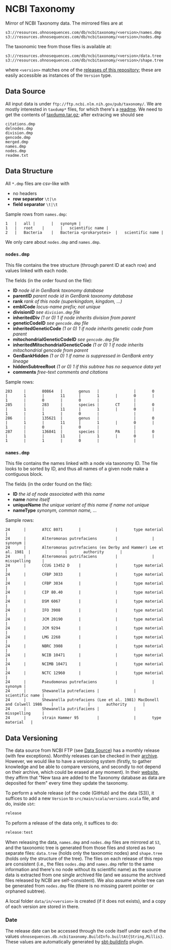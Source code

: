 # NCBI Taxonomy

Mirror of NCBI Taxonomy data. The mirrored files are at

```
s3://resources.ohnosequences.com/db/ncbitaxonomy/<version>/names.dmp
s3://resources.ohnosequences.com/db/ncbitaxonomy/<version>/nodes.dmp
```

The taxonomic tree from those files is available at:
```
s3://resources.ohnosequences.com/db/ncbitaxonomy/<version>/data.tree
s3://resources.ohnosequences.com/db/ncbitaxonomy/<version>/shape.tree
```

where `<version>` matches one of the [releases of this repository][db.ncbitaxonomy-releases]; these are easily accessible as instances of the `Version` type.

## Data Source

All input data is under `ftp://ftp.ncbi.nlm.nih.gov/pub/taxonomy/`. We are mostly interested in `taxdump*` files, for which there's a [readme][taxdump-readme]. We need to get the contents of [taxdump.tar.gz][taxdump-archive]; after extracing we should see

```
citations.dmp
delnodes.dmp
division.dmp
gencode.dmp
merged.dmp
names.dmp
nodes.dmp
readme.txt
```

## Data Structure

All `*.dmp` files are csv-like with

- no headers
- **row separator** `\t|\n`
- **field separator** `\t|\t`

Sample rows from `names.dmp`:

```
1	|	all	|		|	synonym	|
1	|	root	|		|	scientific name	|
2	|	Bacteria	|	Bacteria <prokaryotes>	|	scientific name	|
```

We only care about `nodes.dmp` and `names.dmp`.

### `nodes.dmp`

This file contains the tree structure (through parent ID at each row) and values linked with each node.

The fields (in the order found on the file):

- **ID** *node id in GenBank taxonomy database*
- **parentID** *parent node id in GenBank taxonomy database*
- **rank** *rank of this node (superkingdom, kingdom, ...)*
- **emblCode** *locus-name prefix; not unique*
- **divisionID** *see `division.dmp` file*
- **inheritedDiv**  *(1 or 0) 1 if node inherits division from parent*
- **geneticCodeID** *see `gencode.dmp` file*
- **inheritedGeneticCode** *(1 or 0) 1 if node inherits genetic code from parent*
- **mitochondrialGeneticCodeID** *see `gencode.dmp` file*
- **inheritedMitochondrialGeneticCode** *(1 or 0) 1 if node inherits mitochondrial gencode from parent*
- **GenBankHidden** *(1 or 0) 1 if name is suppressed in GenBank entry lineage*
- **hiddenSubtreeRoot** *(1 or 0) 1 if this subtree has no sequence data yet*
- **comments** *free-text comments and citations*

Sample rows:

```
283     |       80864   |       genus   |               |       0       |       1       |       11      |       1       |       0       |       1       |       0       |       0       |               |
285     |       283     |       species |       CT      |       0       |       1       |       11      |       1       |       0       |       1       |       1       |       0       |               |
286     |       135621  |       genus   |               |       0       |       1       |       11      |       1       |       0       |       1       |       0       |       0       |               |
287     |       136841  |       species |       PA      |       0       |       1       |       11      |       1       |       0       |       1       |       1       |       0       |               |
```

### `names.dmp`

This file contains the names linked with a node via taxonomy ID. The file looks to be sorted by ID, and thus all names of a given node make a contiguous block.

The fields (in the order found on the file):

- **ID** *the id of node associated with this name*
- **name** *name itself*
- **uniqueName** *the unique variant of this name if name not unique*
- **nameType** *synonym, common name, ...*

Sample rows:

```
24      |       ATCC 8071       |               |       type material   |
24      |       Alteromonas putrefaciens        |               |       synonym |
24      |       Alteromonas putrefaciens (ex Derby and Hammer) Lee et al. 1981  |               |       authority       |
24      |       Alteromonas putrifaciens        |               |       misspelling     |
24      |       CCUG 13452 D    |               |       type material   |
24      |       CFBP 3033       |               |       type material   |
24      |       CFBP 3034       |               |       type material   |
24      |       CIP 80.40       |               |       type material   |
24      |       DSM 6067        |               |       type material   |
24      |       IFO 3908        |               |       type material   |
24      |       JCM 20190       |               |       type material   |
24      |       JCM 9294        |               |       type material   |
24      |       LMG 2268        |               |       type material   |
24      |       NBRC 3908       |               |       type material   |
24      |       NCIB 10471      |               |       type material   |
24      |       NCIMB 10471     |               |       type material   |
24      |       NCTC 12960      |               |       type material   |
24      |       Pseudomonas putrefaciens        |               |       synonym |
24      |       Shewanella putrefaciens |               |       scientific name |
24      |       Shewanella putrefaciens (Lee et al. 1981) MacDonell and Colwell 1986    |               |       authority       |
24      |       Shewanella putrifaciens |               |       misspelling     |
24      |       strain Hammer 95        |               |       type material   |
```

## Data Versioning

The data source from NCBI FTP (see [Data Source](#data-source)) has a monthly release (with few exceptions). Monthly releases can be checked in their [archive][ncbi-releases]. However, we would like to
have a versioning system (firstly, to gather knowledge and be able to compare versions, and secondly to not depend on their archive, which could be erased at any moment). In their [website][website-guide], they affirm that "New taxa are added to the Taxonomy database as data are deposited for them" every time they update the taxonomy.

To perform a whole release (of the code (GitHub) and the data (S3)), it suffices to add a new `Version` to `src/main/scala/versions.scala` file, and do, inside `sbt`: 
```scala
release
```

To peform a release of the data only, it suffices to do:
```scala
release:test
```

When releasing the data, `names.dmp` and `nodes.dmp` files are mirrored at `S3`, and the taxonomic tree is generated from those files and stored as two separate files: `data.tree` (holds only the taxonomic nodes) and `shape.tree` (holds only the structure of the tree). The files on each release of this repo are consistent (i.e., the files `nodes.dmp` and `names.dmp` refer to the same information and there's no node without its scientific name) as the source data is extracted from one single archived file (and we assume the archived files released by NCBI are self-consistent). We also assume whole tree can be generated from `nodes.dmp` file (there is no missing parent pointer or orphaned subtree).

A local folder `data/in/<version>` is created (if it does not exists), and a copy of each version are stored in there.

### Date

The release date can be accessed through the code itself under each of the values `ohnosequences.db.ncbitaxonomy.BuildInfo.builtAt{String,Millis}`. These values are automatically generated by [sbt-buildinfo][sbt-buildinfo] plugin.

[ncbi-releases]: https://ftp.ncbi.nlm.nih.gov/pub/taxonomy/taxdump_archive/
[taxdump-readme]: ftp://ftp.ncbi.nlm.nih.gov/pub/taxonomy/taxdump_readme.txt
[taxdump-archive]: ftp://ftp.ncbi.nlm.nih.gov/pub/taxonomy/taxdump.tar.gz
[website-guide]: https://www.ncbi.nlm.nih.gov/guide/taxonomy/
[db.ncbitaxonomy-releases]: https://github.com/ohnosequences/db.ncbitaxonomy/releases
[sbt-buildinfo]: https://github.com/sbt/sbt-buildinfo
